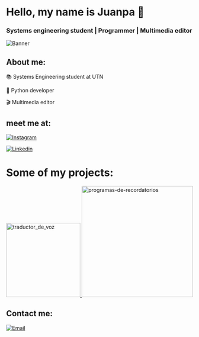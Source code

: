 # Hello, my name is Juanpa 👋
### Systems engineering student | Programmer | Multimedia editor

![Banner](https://github.com/user-attachments/assets/5d1119d4-1b9b-46a2-b717-3a405318471b)


## About me:

📚 Systems Engineering student at UTN

🐍 Python developer

🎬 Multimedia editor

## meet me at:
[![Instagram](https://img.shields.io/badge/Instagram-IamJuanpax-00FFFF?style=for-the-badge&logo=instagram&logoColor=white&labelColor=101010)](https://www.instagram.com/iamjuanpax/)

[![Linkedin](https://img.shields.io/badge/Linkedin-IamJuanpax-00FFFF?style=for-the-badge&logo=linkedin&logoColor=white&labelColor=101010)](https://www.linkedin.com/in/juan-pablo-britos/)

# Some of my projects:

<a href="https://github.com/IamJuanpax/Traductor-de-voz">
    <img src="https://github.com/user-attachments/assets/d2e1b463-9a7d-48cc-8c94-be74084fea36" alt="traductor_de_voz" width="200" />
</a>

<a href="https://github.com/IamJuanpax/API_de_tareas">
  <img src="https://github.com/user-attachments/assets/1a9ad049-9718-44e6-b75a-de8f2bc90157" alt="programas-de-recordatorios" width="300" />
</a>

## Contact me:

[![Email](https://img.shields.io/badge/Email-Send_me_message-orange?style=for-the-badge&logo=gmail&logoColor=white&labelColor=101010)](https://mail.google.com/mail/?view=cm&fs=1&to=jubritos20@gmail.com)
